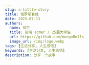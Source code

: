 ```yaml
---
slug: a-little-story
title: 俄罗斯套娃
date: 2023-07-11
authors: 
  name: 句芒
  title: 前端 acmer / 25届大学生
  url: https://github.com/mongoRolls
  image_url: /img/logo.webp
tags: [生活分享, 人生感悟]
keywords: [生活分享, 人生感悟]
description: 分享一个故事
---
```




<!-- truncate -->